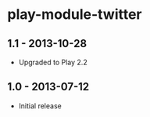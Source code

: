 play-module-twitter
===========================================================

## 1.1 - 2013-10-28
 - Upgraded to Play 2.2

## 1.0 - 2013-07-12
 - Initial release
